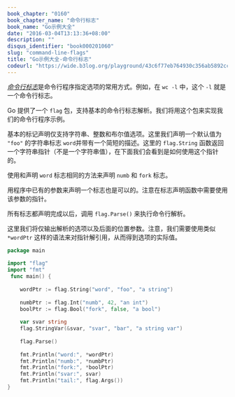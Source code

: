 ```yaml
---
book_chapter: "0160"
book_chapter_name: "命令行标志"
book_name: "Go示例大全"
date: "2016-03-04T13:13:36+08:00"
description: ""
disqus_identifier: "book000201060"
slug: "command-line-flags"
title: "Go示例大全-命令行标志"
codeurl: "https://wide.b3log.org/playground/43c6f77eb764930c356ab5892cc0fcfb.go"
---
```

 
[_命令行标志_](http://en.wikipedia.org/wiki/Command-line_interface#Command-line_option)是命令行程序指定选项的常用方式。例如，在 `wc -l` 中，这个 `-l` 就是一个命令行标志。



Go 提供了一个 `flag` 包，支持基本的命令行标志解析。我们将用这个包来实现我们的命令行程序示例。



基本的标记声明仅支持字符串、整数和布尔值选项。这里我们声明一个默认值为 `"foo"` 的字符串标志 `word`并带有一个简短的描述。这里的 `flag.String` 函数返回一个字符串指针（不是一个字符串值），在下面我们会看到是如何使用这个指针的。

使用和声明 `word` 标志相同的方法来声明 `numb` 和 `fork` 标志。

用程序中已有的参数来声明一个标志也是可以的。注意在标志声明函数中需要使用该参数的指针。

所有标志都声明完成以后，调用 `flag.Parse()` 来执行命令行解析。

这里我们将仅输出解析的选项以及后面的位置参数。注意，我们需要使用类似 `*wordPtr` 这样的语法来对指针解引用，从而得到选项的实际值。
 

```go
package main  
 
import "flag"
import "fmt"  
 func main() {  
 
    wordPtr := flag.String("word", "foo", "a string")  
 
    numbPtr := flag.Int("numb", 42, "an int")
    boolPtr := flag.Bool("fork", false, "a bool")  
 
    var svar string
    flag.StringVar(&svar, "svar", "bar", "a string var")  
 
    flag.Parse()  
 
    fmt.Println("word:", *wordPtr)
    fmt.Println("numb:", *numbPtr)
    fmt.Println("fork:", *boolPtr)
    fmt.Println("svar:", svar)
    fmt.Println("tail:", flag.Args())
}  
```
